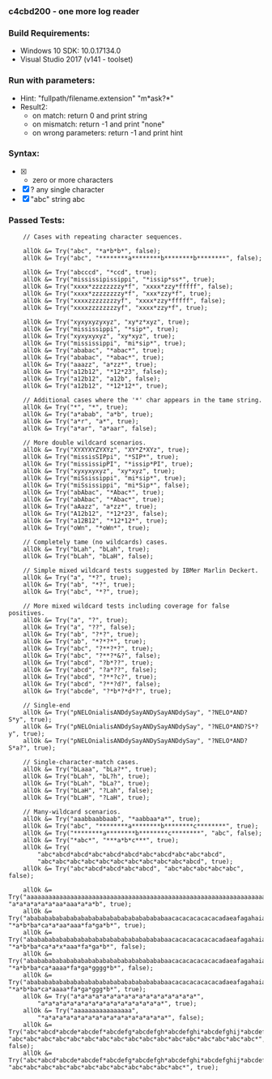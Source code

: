 ### c4cbd200 - one more log reader

### Build Requirements:
* Windows 10 SDK: 10.0.17134.0
* Visual Studio 2017 (v141 - toolset)

### Run with parameters:
* Hint: "fullpath/filename.extension" "m\*ask?\*"
* Result2: 
  * on match: return 0 and print string
  * on mismatch: return -1 and print "none"
  * on wrong parameters: return -1 and print hint
  
### Syntax:
- [x] * zero or more characters 
- [x] ? any single character
- [x] "abc" string abc

### Passed Tests:
		// Cases with repeating character sequences.

		allOk &= Try("abc", "*a*b*b*", false);
		allOk &= Try("abc", "********a********b********b********", false);

		allOk &= Try("abcccd", "*ccd", true);
		allOk &= Try("mississipissippi", "*issip*ss*", true);
		allOk &= Try("xxxx*zzzzzzzzy*f", "xxxx*zzy*fffff", false);
		allOk &= Try("xxxx*zzzzzzzzy*f", "xxx*zzy*f", true);
		allOk &= Try("xxxxzzzzzzzzyf", "xxxx*zzy*fffff", false);
		allOk &= Try("xxxxzzzzzzzzyf", "xxxx*zzy*f", true);

		allOk &= Try("xyxyxyzyxyz", "xy*z*xyz", true);
		allOk &= Try("mississippi", "*sip*", true);
		allOk &= Try("xyxyxyxyz", "xy*xyz", true);
		allOk &= Try("mississippi", "mi*sip*", true);
		allOk &= Try("ababac", "*abac*", true);
		allOk &= Try("ababac", "*abac*", true);
		allOk &= Try("aaazz", "a*zz*", true);
		allOk &= Try("a12b12", "*12*23", false);
		allOk &= Try("a12b12", "a12b", false);
		allOk &= Try("a12b12", "*12*12*", true);

		// Additional cases where the '*' char appears in the tame string.
		allOk &= Try("*", "*", true);
		allOk &= Try("a*abab", "a*b", true);
		allOk &= Try("a*r", "a*", true);
		allOk &= Try("a*ar", "a*aar", false);

		// More double wildcard scenarios.
		allOk &= Try("XYXYXYZYXYz", "XY*Z*XYz", true);
		allOk &= Try("missisSIPpi", "*SIP*", true);
		allOk &= Try("mississipPI", "*issip*PI", true);
		allOk &= Try("xyxyxyxyz", "xy*xyz", true);
		allOk &= Try("miSsissippi", "mi*sip*", true);
		allOk &= Try("miSsissippi", "mi*Sip*", false);
		allOk &= Try("abAbac", "*Abac*", true);
		allOk &= Try("abAbac", "*Abac*", true);
		allOk &= Try("aAazz", "a*zz*", true);
		allOk &= Try("A12b12", "*12*23", false);
		allOk &= Try("a12B12", "*12*12*", true);
		allOk &= Try("oWn", "*oWn*", true);

		// Completely tame (no wildcards) cases.
		allOk &= Try("bLah", "bLah", true);
		allOk &= Try("bLah", "bLaH", false);

		// Simple mixed wildcard tests suggested by IBMer Marlin Deckert.
		allOk &= Try("a", "*?", true);
		allOk &= Try("ab", "*?", true);
		allOk &= Try("abc", "*?", true);

		// More mixed wildcard tests including coverage for false positives.
		allOk &= Try("a", "?", true);
		allOk &= Try("a", "??", false);
		allOk &= Try("ab", "?*?", true);
		allOk &= Try("ab", "*?*?*", true);
		allOk &= Try("abc", "?**?*?", true);
		allOk &= Try("abc", "?**?*&?", false);
		allOk &= Try("abcd", "?b*??", true);
		allOk &= Try("abcd", "?a*??", false);
		allOk &= Try("abcd", "?**?c?", true);
		allOk &= Try("abcd", "?**?d?", false);
		allOk &= Try("abcde", "?*b*?*d*?", true);

		// Single-end
		allOk &= Try("pNELOnialisANDdySayANDySayANDdySay", "?NELO*AND?S*y", true);
		allOk &= Try("pNELOnialisANDdySayANDySayANDdySay", "?NELO*AND?S*?y", true);
		allOk &= Try("pNELOnialisANDdySayANDySayANDdySay", "?NELO*AND?S*a?", true);

		// Single-character-match cases.
		allOk &= Try("bLaaa", "bLa?*", true);
		allOk &= Try("bLah", "bL?h", true);
		allOk &= Try("bLah", "bLa?", true);
		allOk &= Try("bLaH", "?Lah", false);
		allOk &= Try("bLaH", "?LaH", true);

		// Many-wildcard scenarios.
		allOk &= Try("aaabbaabbaab", "*aabbaa*a*", true);
		allOk &= Try("abc", "********a********b********c********", true);
		allOk &= Try("********a********b********c********", "abc", false);
		allOk &= Try("*abc*", "***a*b*c***", true);
		allOk &= Try(
			"abc*abcd*abcd*abc*abcd*abcd*abc*abcd*abc*abc*abcd",
			"abc*abc*abc*abc*abc*abc*abc*abc*abc*abc*abcd", true);
		allOk &= Try("abc*abcd*abcd*abc*abcd", "abc*abc*abc*abc*abc", false);

		allOk &= Try("aaaaaaaaaaaaaaaaaaaaaaaaaaaaaaaaaaaaaaaaaaaaaaaaaaaaaaaaaaaaaaaaaaaaaaaaaaaaaaaaaaaaaaaaaab",
    "a*a*a*a*a*a*aa*aaa*a*a*b", true);
		allOk &= Try("abababababababababababababababababababaacacacacacacacadaeafagahaiajakalaaaaaaaaaaaaaaaaaffafagaagggagaaaaaaaab",
    "*a*b*ba*ca*a*aa*aaa*fa*ga*b*", true);
		allOk &= Try("abababababababababababababababababababaacacacacacacacadaeafagahaiajakalaaaaaaaaaaaaaaaaaffafagaagggagaaaaaaaab",
    "*a*b*ba*ca*a*x*aaa*fa*ga*b*", false);
		allOk &= Try("abababababababababababababababababababaacacacacacacacadaeafagahaiajakalaaaaaaaaaaaaaaaaaffafagaagggagaaaaaaaab",
    "*a*b*ba*ca*aaaa*fa*ga*gggg*b*", false);
		allOk &= Try("abababababababababababababababababababaacacacacacacacadaeafagahaiajakalaaaaaaaaaaaaaaaaaffafagaagggagaaaaaaaab",
    "*a*b*ba*ca*aaaa*fa*ga*ggg*b*", true);
		allOk &= Try("a*a*a*a*a*a*a*a*a*a*a*a*a*a*a*a*a*",
			"a*a*a*a*a*a*a*a*a*a*a*a*a*a*a*a*a*", true);
		allOk &= Try("aaaaaaaaaaaaaaaa",
			"*a*a*a*a*a*a*a*a*a*a*a*a*a*a*a*a*a*", false);
		allOk &= Try("abc*abcd*abcde*abcdef*abcdefg*abcdefgh*abcdefghi*abcdefghij*abcdefghijk*abcdefghijkl*abcdefghijklm*abcdefghijklmn",
    "abc*abc*abc*abc*abc*abc*abc*abc*abc*abc*abc*abc*abc*abc*abc*abc*abc*", false);
		allOk &= Try("abc*abcd*abcde*abcdef*abcdefg*abcdefgh*abcdefghi*abcdefghij*abcdefghijk*abcdefghijkl*abcdefghijklm*abcdefghijklmn",
    "abc*abc*abc*abc*abc*abc*abc*abc*abc*abc*abc*abc*", true);
